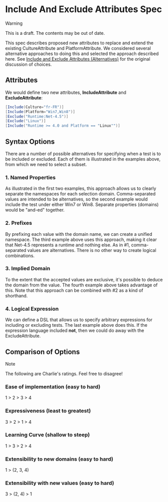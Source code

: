 # Include And Exclude Attributes Spec

> [!WARNING]
> This is a draft. The contents may be out of date.

This spec describes proposed new attributes to replace and extend the existing CultureAttribute and PlatformAttribute. We considered several alternative approaches to doing this and selected the approach described here. See [Include and Exclude Attributes (Alternatives)](xref:includeexcludeattributesalternatives) for the original discussion of choices.

## Attributes

We would define two new attributes, **IncludeAttribute** and **ExcludeAttribute**:

```csharp
[Include(Culture="fr-FR")]
[Include(Platform="Win7,Win8")]
[Exclude("Runtime:Net-4.5")]
[Exclude("Linux")]
[Include("Runtime >= 4.0 and Platform == "Linux"")]
```

## Syntax Options

There are a number of possible alternatives for specifying when a test is to be included or excluded. Each of them is illustrated in the examples above, from which we need to select a subset.

### 1. Named Properties

As illustrated in the first two examples, this approach allows us to clearly separate the namespaces for each selection domain. Comma-separated values are intended to be alternatives, so the second example would include the test under either Win7 or Win8. Separate properties (domains) would be "and-ed" together.

### 2. Prefixes

By prefixing each value with the domain name, we can create a unified namespace. The third example above uses this approach, making it clear that Net-4.5 represents a runtime and nothing else. As in #1, comma-separated values are alternatives. There is no other way to create logical combinations.

### 3. Implied Domain

To the extent that the accepted values are exclusive, it's possible to deduce the domain from the value. The fourth example above takes advantage of this. Note that this approach can be combined with #2 as a kind of shorthand.

### 4. Logical Expression

We can define a DSL that allows us to specify arbitrary expressions for including or excluding tests. The last example above does this. If the expression language included **not**, then we could do away with the ExcludeAttribute.

## Comparison of Options

> [!NOTE]
> The following are Charlie's ratings. Feel free to disagree!

### Ease of implementation (easy to hard)

 1 > 2 > 3 > 4

### Expressiveness (least to greatest)

3 > 2 > 1 > 4

### Learning Curve (shallow to steep)

1 > 3 > 2 > 4

### Extensibility to new domains (easy to hard)

1 > (2, 3, 4)

### Extensibility with new values (easy to hard)

3 > (2, 4) > 1
